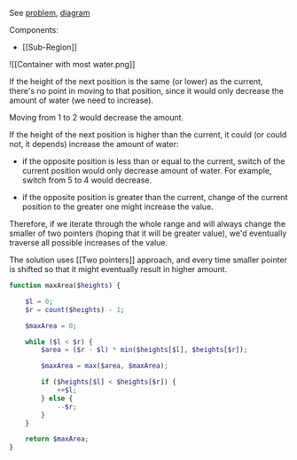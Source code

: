 See [problem](https://leetcode.com/problems/container-with-most-water/?envType=study-plan-v2&envId=leetcode-75), [diagram](https://docs.google.com/spreadsheets/d/1iViE45t-sob6Kb6e2rX8acUH5_4fvbHQRCKEo9H7xto/edit?usp=sharing)

Components:
- [[Sub-Region]]

![[Container with most water.png]]

If the height of the next position is the same (or lower) as the current, there's no point in moving to that position, since it would only decrease the amount of water (we need to increase).

Moving from 1 to 2 would decrease the amount.

If the height of the next position is higher than the current, it could (or could not, it depends) increase the amount of water:

- if the opposite position is less than or equal to the current, switch of the current position would only decrease amount of water. For example, switch from 5 to 4 would decrease.

- if the opposite position is greater than the current, change of the current position to the greater one might increase the value.

Therefore, if we iterate through the whole range and will always change the smaller of two pointers (hoping that it will be greater value), we'd eventually traverse all possible increases of the value.

The solution uses [[Two pointers]] approach, and every time smaller pointer is shifted so that it might eventually result in higher amount.

```php
function maxArea($heights) {

    $l = 0;
    $r = count($heights) - 1;

    $maxArea = 0;

    while ($l < $r) {
        $area = ($r - $l) * min($heights[$l], $heights[$r]);

        $maxArea = max($area, $maxArea);

        if ($heights[$l] < $heights[$r]) {
            ++$l;
        } else {
            --$r;
        }
    }

    return $maxArea;
}
```